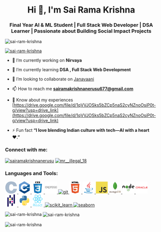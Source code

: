 <h1 align="center">Hi 👋, I'm Sai Rama Krishna</h1>
<h3 align="center">Final Year AI & ML Student | Full Stack Web Developer | DSA Learner | Passionate about Building Social Impact Projects</h3>

<p align="left"> <img src="https://komarev.com/ghpvc/?username=sai-ram-krishna&label=Profile%20views&color=0e75b6&style=flat" alt="sai-ram-krishna" /> </p>

<p align="left"> <a href="https://github.com/ryo-ma/github-profile-trophy"><img src="https://github-profile-trophy.vercel.app/?username=sai-ram-krishna" alt="sai-ram-krishna" /></a> </p>

- 🔭 I’m currently working on **Nirvaya**

- 🌱 I’m currently learning **DSA , Full Stack Web Development**

- 👯 I’m looking to collaborate on [Janavaani](https://github.com/sai-ram-krishna/janavaani-community-hub.git)

- 📫 How to reach me **sairamakrishnanerusu677@gmail.com**

- 📄 Know about my experiences [https://drive.google.com/file/d/1qVVJOSks5bZCp5naS2cyNZnoOsiP0t-g/view?usp=drive_link](https://drive.google.com/file/d/1qVVJOSks5bZCp5naS2cyNZnoOsiP0t-g/view?usp=drive_link)

- ⚡ Fun fact **“I love blending Indian culture with tech—AI with a heart ❤️.”**

<h3 align="left">Connect with me:</h3>
<p align="left">
<a href="https://linkedin.com/in/sairamakrishnanerusu" target="blank"><img align="center" src="https://raw.githubusercontent.com/rahuldkjain/github-profile-readme-generator/master/src/images/icons/Social/linked-in-alt.svg" alt="sairamakrishnanerusu" height="30" width="40" /></a>
<a href="https://instagram.com/mr__illegal_18" target="blank"><img align="center" src="https://raw.githubusercontent.com/rahuldkjain/github-profile-readme-generator/master/src/images/icons/Social/instagram.svg" alt="mr__illegal_18" height="30" width="40" /></a>
</p>

<h3 align="left">Languages and Tools:</h3>
<p align="left"> <a href="https://www.cprogramming.com/" target="_blank" rel="noreferrer"> <img src="https://raw.githubusercontent.com/devicons/devicon/master/icons/c/c-original.svg" alt="c" width="40" height="40"/> </a> <a href="https://www.w3schools.com/cpp/" target="_blank" rel="noreferrer"> <img src="https://raw.githubusercontent.com/devicons/devicon/master/icons/cplusplus/cplusplus-original.svg" alt="cplusplus" width="40" height="40"/> </a> <a href="https://www.w3schools.com/css/" target="_blank" rel="noreferrer"> <img src="https://raw.githubusercontent.com/devicons/devicon/master/icons/css3/css3-original-wordmark.svg" alt="css3" width="40" height="40"/> </a> <a href="https://expressjs.com" target="_blank" rel="noreferrer"> <img src="https://raw.githubusercontent.com/devicons/devicon/master/icons/express/express-original-wordmark.svg" alt="express" width="40" height="40"/> </a> <a href="https://git-scm.com/" target="_blank" rel="noreferrer"> <img src="https://www.vectorlogo.zone/logos/git-scm/git-scm-icon.svg" alt="git" width="40" height="40"/> </a> <a href="https://www.w3.org/html/" target="_blank" rel="noreferrer"> <img src="https://raw.githubusercontent.com/devicons/devicon/master/icons/html5/html5-original-wordmark.svg" alt="html5" width="40" height="40"/> </a> <a href="https://www.java.com" target="_blank" rel="noreferrer"> <img src="https://raw.githubusercontent.com/devicons/devicon/master/icons/java/java-original.svg" alt="java" width="40" height="40"/> </a> <a href="https://developer.mozilla.org/en-US/docs/Web/JavaScript" target="_blank" rel="noreferrer"> <img src="https://raw.githubusercontent.com/devicons/devicon/master/icons/javascript/javascript-original.svg" alt="javascript" width="40" height="40"/> </a> <a href="https://www.mongodb.com/" target="_blank" rel="noreferrer"> <img src="https://raw.githubusercontent.com/devicons/devicon/master/icons/mongodb/mongodb-original-wordmark.svg" alt="mongodb" width="40" height="40"/> </a> <a href="https://nodejs.org" target="_blank" rel="noreferrer"> <img src="https://raw.githubusercontent.com/devicons/devicon/master/icons/nodejs/nodejs-original-wordmark.svg" alt="nodejs" width="40" height="40"/> </a> <a href="https://www.oracle.com/" target="_blank" rel="noreferrer"> <img src="https://raw.githubusercontent.com/devicons/devicon/master/icons/oracle/oracle-original.svg" alt="oracle" width="40" height="40"/> </a> <a href="https://pandas.pydata.org/" target="_blank" rel="noreferrer"> <img src="https://raw.githubusercontent.com/devicons/devicon/2ae2a900d2f041da66e950e4d48052658d850630/icons/pandas/pandas-original.svg" alt="pandas" width="40" height="40"/> </a> <a href="https://www.python.org" target="_blank" rel="noreferrer"> <img src="https://raw.githubusercontent.com/devicons/devicon/master/icons/python/python-original.svg" alt="python" width="40" height="40"/> </a> <a href="https://reactjs.org/" target="_blank" rel="noreferrer"> <img src="https://raw.githubusercontent.com/devicons/devicon/master/icons/react/react-original-wordmark.svg" alt="react" width="40" height="40"/> </a> <a href="https://scikit-learn.org/" target="_blank" rel="noreferrer"> <img src="https://upload.wikimedia.org/wikipedia/commons/0/05/Scikit_learn_logo_small.svg" alt="scikit_learn" width="40" height="40"/> </a> <a href="https://seaborn.pydata.org/" target="_blank" rel="noreferrer"> <img src="https://seaborn.pydata.org/_images/logo-mark-lightbg.svg" alt="seaborn" width="40" height="40"/> </a> </p>

<p><img align="left" src="https://github-readme-stats.vercel.app/api/top-langs?username=sai-ram-krishna&show_icons=true&locale=en&layout=compact" alt="sai-ram-krishna" /></p>

<p>&nbsp;<img align="center" src="https://github-readme-stats.vercel.app/api?username=sai-ram-krishna&show_icons=true&locale=en" alt="sai-ram-krishna" /></p>

<p><img align="center" src="https://github-readme-streak-stats.herokuapp.com/?user=sai-ram-krishna&" alt="sai-ram-krishna" /></p>
